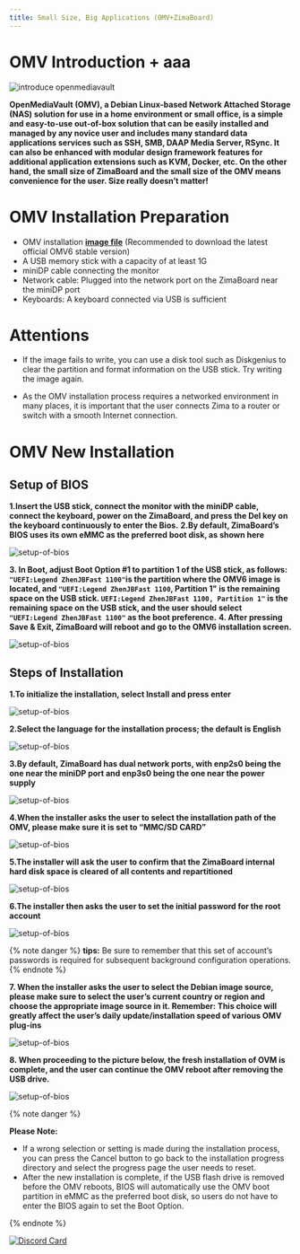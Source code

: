 ```yaml
---
title: Small Size, Big Applications (OMV+ZimaBoard)
---
```

# OMV Introduction + aaa

![introduce openmediavault](/images/Small-body-Big-applications-(OMV+Zima)/introduce-openmediavault.png)

**OpenMediaVault (OMV), a Debian Linux-based Network Attached Storage (NAS) solution for use in a home environment or small office, is a simple and easy-to-use out-of-box solution that can be easily installed and managed by any novice user and includes many standard data applications services such as SSH, SMB, DAAP Media Server, RSync. It can also be enhanced with modular design framework features for additional application extensions such as KVM, Docker, etc. On the other hand, the small size of ZimaBoard and the small size of the OMV means convenience for the user. Size really doesn’t matter!**

# OMV Installation Preparation

- OMV installation [**image file**](https://www.openmediavault.org/download.html) (Recommended to download the latest official OMV6 stable version)
- A USB memory stick with a capacity of at least 1G
- miniDP cable connecting the monitor
- Network cable: Plugged into the network port on the ZimaBoard near the miniDP port
- Keyboards: A keyboard connected via USB is sufficient

# Attentions

- If the image fails to write, you can use a disk tool such as Diskgenius to clear the partition and format information on the USB stick. Try writing the image again.

- As the OMV installation process requires a networked environment in many places, it is important that the user connects Zima to a router or switch with a smooth Internet connection.

# OMV New Installation

## Setup of BIOS

**1.Insert the USB stick, connect the monitor with the miniDP cable, connect the keyboard, power on the ZimaBoard, and press the Del key on the keyboard continuously to enter the Bios.**
**2.By default, ZimaBoard’s BIOS uses its own eMMC as the preferred boot disk, as shown here**

![setup-of-bios](/images/Small-body-Big-applications-(OMV+Zima)/setup-of-bios.jpeg)

**3. In Boot, adjust Boot Option #1 to partition 1 of the USB stick, as follows: `"UEFI:Legend ZhenJBFast 1100"`is the partition where the OMV6 image is located, and `"UEFI:Legend ZhenJBFast 1100`, Partition 1" is the remaining space on the USB stick. `UEFI:Legend ZhenJBFast 1100, Partition 1"` is the remaining space on the USB stick, and the user should select `"UEFI:Legend ZhenJBFast 1100"` as the boot preference.**
**4. After pressing Save & Exit, ZimaBoard will reboot and go to the OMV6 installation screen.**

![setup-of-bios](/images/Small-body-Big-applications-(OMV+Zima)/chosse-uefi-boot.jpeg)

## Steps of Installation

**1.To initialize the installation, select Install and press enter**

![setup-of-bios](/images/Small-body-Big-applications-(OMV+Zima)/install-omv.png)

**2.Select the language for the installation process; the default is English**

![setup-of-bios](/images/Small-body-Big-applications-(OMV+Zima)/select-language.png)

**3.By default, ZimaBoard has dual network ports, with enp2s0 being the one near the miniDP port and enp3s0 being the one near the power supply**

![setup-of-bios](/images/Small-body-Big-applications-(OMV+Zima)/choose-lan-port.jpeg)

**4.When the installer asks the user to select the installation path of the OMV, please make sure it is set to “MMC/SD CARD”**

![setup-of-bios](/images/Small-body-Big-applications-(OMV+Zima)/choose-emmc.jpeg)

**5.The installer will ask the user to confirm that the ZimaBoard internal hard disk space is cleared of all contents and repartitioned**

![setup-of-bios](/images/Small-body-Big-applications-(OMV+Zima)/partition-disks.jpeg)

**6.The installer then asks the user to set the initial password for the root account**

![setup-of-bios](/images/Small-body-Big-applications-(OMV+Zima)/Initialize-password.jpeg)

{% note danger %}
**tips:**
  Be sure to remember that this set of account’s passwords is required for subsequent background configuration operations.
{% endnote  %}

**7. When the installer asks the user to select the Debian image source, please make sure to select the user’s current country or region and choose the appropriate image source in it. Remember: This choice will greatly affect the user’s daily update/installation speed of various OMV plug-ins**

![setup-of-bios](/images/Small-body-Big-applications-(OMV+Zima)/choose-image.jpeg)

**8. When proceeding to the picture below, the fresh installation of OVM is complete, and the user can continue the OMV reboot after removing the USB drive.**

![setup-of-bios](/images/Small-body-Big-applications-(OMV+Zima)/usb-drive-boot.jpeg)

{% note danger %}

**Please Note:**

- If a wrong selection or setting is made during the installation process, you can press the Cancel button to go back to the installation progress directory and select the progress page the user needs to reset.
- After the new installation is complete, if the USB flash drive is removed before the OMV reboots, BIOS will automatically use the OMV boot partition in eMMC as the preferred boot disk, so users do not have to enter the BIOS again to set the Boot Option.

{% endnote  %}

[![Discord Card](https://discordapp.com/api/guilds/884667213326463016/widget.png?style=banner2)](https://discord.gg/knqAbbBbeX)
